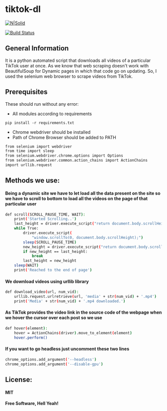 # tiktok-dl

[![N|Solid](https://vashukarn.github.io/top-logo.png)](https://vashukarn.github.io/)

[![Build Status](https://travis-ci.org/joemccann/dillinger.svg?branch=master)](https://github.com/vashukarn/tiktok-dl)

## General Information

It is a python automated script that downloads all videos of a particular TikTok user at once.
As we know that web scraping doesn't work with BeautifulSoup for Dynamic pages in which that code go on updating.
So, I used the selenium web browser to scrape videos from TikTok.

## Prerequisites

These should run without any error: <br>

- All modules according to requirements <br>
```
pip install -r requirements.txt
```
- Chrome webdriver should be installed <br>
- Path of Chrome Browser should be added to PATH <br>

```sh
from selenium import webdriver
from time import sleep
from selenium.webdriver.chrome.options import Options
from selenium.webdriver.common.action_chains import ActionChains
import urllib.request
```

## Methods we use:

#### Being a dynamic site we have to let load all the data present on the site so we have to scroll to bottom to load all the videos on the page of that particular user

```sh
def scroll(SCROLL_PAUSE_TIME, WAIT):
    print('Started Scrolling..')
    last_height = driver.execute_script("return document.body.scrollHeight")
    while True:
        driver.execute_script(
            "window.scrollTo(0, document.body.scrollHeight);")
        sleep(SCROLL_PAUSE_TIME)
        new_height = driver.execute_script("return document.body.scrollHeight")
        if new_height == last_height:
            break
        last_height = new_height
    sleep(WAIT)
    print('Reached to the end of page')
```

#### We download videos using urllib library

```sh
def download_video(url, num_vid):
    urllib.request.urlretrieve(url, 'media' + str(num_vid) + '.mp4')
    print('Media' + str(num_vid) + '.mp4 downloaded.')
```

#### As TikTok provides the video link in the source code of the webpage when we hover the cursor over each post so we use

```sh
def hover(element):
    hover = ActionChains(driver).move_to_element(element)
    hover.perform()
```

#### If you want to go headless just uncomment these two lines

```sh
chrome_options.add_argument('--headless')
chrome_options.add_argument('--disable-gpu')
```

## License:

#### MIT

**Free Software, Hell Yeah!**
